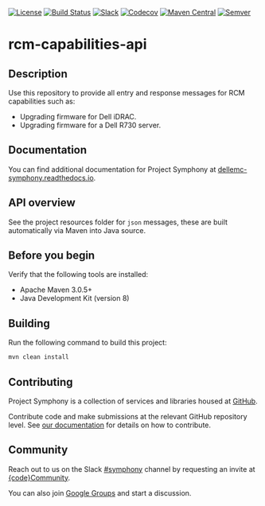 [![License](https://img.shields.io/badge/License-EPL%201.0-red.svg)](https://opensource.org/licenses/EPL-1.0)
[![Build Status](https://travis-ci.org/dellemc-symphony/rcm-capabilities-api.svg?branch=master)](https://travis-ci.org/dellemc-symphony/rcm-capabilities-api)
[![Slack](http://community.codedellemc.com/badge.svg)](https://codecommunity.slack.com/messages/symphony)
[![Codecov](https://img.shields.io/codecov/c/github/dellemc-symphony/rcm-capabilities-api.svg)](https://codecov.io/gh/dellemc-symphony/rcm-capabilities-api)
[![Maven Central](https://maven-badges.herokuapp.com/maven-central/com.dell.cpsd/rcm-capabilities-api/badge.svg)](https://maven-badges.herokuapp.com/maven-central/com.dell.cpsd/rcm-capabilities-api)
[![Semver](http://img.shields.io/SemVer/2.0.0.png)](http://semver.org/spec/v2.0.0.html)

# rcm-capabilities-api

## Description
Use this repository to provide all entry and response messages for RCM capabilities such as: 
* Upgrading firmware for Dell iDRAC.
* Upgrading firmware for a Dell R730 server.

## Documentation
You can find additional documentation for Project Symphony at [dellemc-symphony.readthedocs.io][documentation].

## API overview
See the project resources folder for `json` messages, these are built automatically via Maven into Java source.

## Before you begin
Verify that the following tools are installed:
 
* Apache Maven 3.0.5+
* Java Development Kit (version 8)

## Building
Run the following command to build this project:
```bash
mvn clean install
```

## Contributing
Project Symphony is a collection of services and libraries housed at [GitHub][github].
 
 
Contribute code and make submissions at the relevant GitHub repository level. See [our documentation][contributing] for details on how to contribute.
## Community
Reach out to us on the Slack [#symphony][slack] channel by requesting an invite at [{code}Community][codecommunity].
 
 
You can also join [Google Groups][googlegroups] and start a discussion.
 
 
[slack]: https://codecommunity.slack.com/messages/symphony
[googlegroups]: https://groups.google.com/forum/#!forum/dellemc-symphony
[codecommunity]: http://community.codedellemc.com/
[contributing]: http://dellemc-symphony.readthedocs.io/en/latest/contributingtosymphony.html
[github]: https://github.com/dellemc-symphony
[documentation]: https://dellemc-symphony.readthedocs.io/en/latest/
